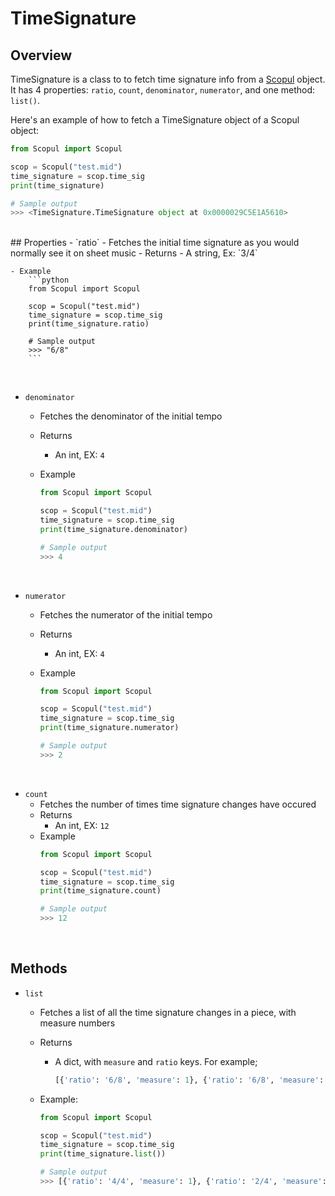 
# TimeSignature

## Overview

TimeSignature is a class to to fetch time signature info from a [Scopul](scopul.md) object. It has 4 properties: `ratio`, `count`, `denominator`, `numerator`, and one method: `list()`.

Here's an example of how to fetch a TimeSignature object of a Scopul object:
```python
from Scopul import Scopul

scop = Scopul("test.mid")
time_signature = scop.time_sig
print(time_signature)

# Sample output
>>> <TimeSignature.TimeSignature object at 0x0000029C5E1A5610>
```
<br>
## Properties
- `ratio`
    - Fetches the initial time signature as you would normally see it on sheet music
    - Returns
        - A string, Ex: `3/4`
    
    - Example
        ```python
        from Scopul import Scopul

        scop = Scopul("test.mid")
        time_signature = scop.time_sig
        print(time_signature.ratio)

        # Sample output
        >>> "6/8"
        ```
<br>

- `denominator`
    - Fetches the denominator of the initial tempo
    - Returns
        - An int, EX: `4`
    
    - Example
        ```python
        from Scopul import Scopul

        scop = Scopul("test.mid")
        time_signature = scop.time_sig
        print(time_signature.denominator)

        # Sample output
        >>> 4
        ```
<br>

- `numerator`
    - Fetches the numerator of the initial tempo
    - Returns
        - An int, EX: `4`
    
    - Example
        ```python
        from Scopul import Scopul

        scop = Scopul("test.mid")
        time_signature = scop.time_sig
        print(time_signature.numerator)

        # Sample output
        >>> 2    
        ```
<br>

- `count`
    - Fetches the number of times time signature changes have occured
    - Returns
        - An int, EX: `12`
    - Example
        ```python
        from Scopul import Scopul

        scop = Scopul("test.mid")
        time_signature = scop.time_sig
        print(time_signature.count)

        # Sample output
        >>> 12
        ```
<br>

## Methods
 - `list`
    - Fetches a list of all the time signature changes in a piece, with measure numbers
    - Returns
        - A dict, with `measure` and `ratio` keys. For example;
            ```python
            [{'ratio': '6/8', 'measure': 1}, {'ratio': '6/8', 'measure': 1}]
            ```

    - Example:
        ```python
        from Scopul import Scopul
        
        scop = Scopul("test.mid")
        time_signature = scop.time_sig
        print(time_signature.list())

        # Sample output
        >>> [{'ratio': '4/4', 'measure': 1}, {'ratio': '2/4', 'measure': 44}]
        ```






